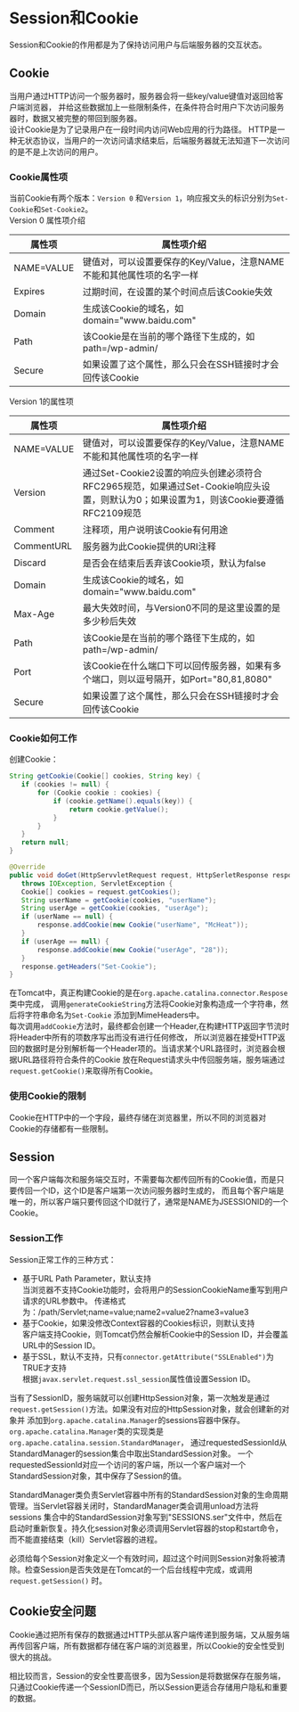 # Session和Cookie #
Session和Cookie的作用都是为了保持访问用户与后端服务器的交互状态。  

## Cookie ##
 当用户通过HTTP访问一个服务器时，服务器会将一些key/value键值对返回给客户端浏览器，
 并给这些数据加上一些限制条件，在条件符合时用户下次访问服务器时，数据又被完整的带回到服务器。  
 设计Cookie是为了记录用户在一段时间内访问Web应用的行为路径。
 HTTP是一种无状态协议，当用户的一次访问请求结束后，后端服务器就无法知道下一次访问的是不是上次访问的用户。  
### Cookie属性项 ###
 当前Cookie有两个版本：`Version 0` 和`Version 1`，响应报文头的标识分别为`Set-Cookie`和`Set-Cookie2`。  
 Version 0 属性项介绍 
  <table>
  <thead>
  <th>属性项</th>
  <th>属性项介绍</th>
  </thead>
  <tbody>
  <tr>
    <td>NAME=VALUE</td>
    <td>键值对，可以设置要保存的Key/Value，注意NAME不能和其他属性项的名字一样</td>
  </tr>
   <tr>
     <td>Expires</td>
     <td>过期时间，在设置的某个时间点后该Cookie失效</td>
   </tr>
   <tr>
    <td>Domain</td>
    <td>生成该Cookie的域名，如domain="www.baidu.com"</td>
   </tr>
   <tr>
    <td>Path</td>
    <td>该Cookie是在当前的哪个路径下生成的，如path=/wp-admin/</td>
   </tr>
   <tr>
    <td>Secure</td>
    <td>如果设置了这个属性，那么只会在SSH链接时才会回传该Cookie</td>
   </tr>
  </tbody>
  </table>
 Version 1的属性项  
   <table>
   <thead>
   <th>属性项</th>
   <th>属性项介绍</th>
   </thead>
   <tbody>
   <tr>
     <td>NAME=VALUE</td>
     <td>键值对，可以设置要保存的Key/Value，注意NAME不能和其他属性项的名字一样</td>
   </tr>
   <tr>
     <td>Version</td>
     <td>通过Set-Cookie2设置的响应头创建必须符合RFC2965规范，如果通过Set-Cookie响应头设置，则默认为0；如果设置为1，则该Cookie要遵循RFC2109规范</td>
   </tr>
   <tr>
    <td>Comment</td>
    <td>注释项，用户说明该Cookie有何用途</td>
   </tr>
   <tr>
    <td>CommentURL</td>
    <td>服务器为此Cookie提供的URI注释</td>
   </tr>
   <tr>
    <td>Discard</td>
    <td>是否会在结束后丢弃该Cookie项，默认为false</td>
   </tr>
   <tr>
    <td>Domain</td>
    <td>生成该Cookie的域名，如domain="www.baidu.com"</td>
   </tr>
   <tr>
    <td>Max-Age</td>
    <td>最大失效时间，与Version0不同的是这里设置的是多少秒后失效</td>
   </tr>
   <tr>
    <td>Path</td>
    <td>该Cookie是在当前的哪个路径下生成的，如path=/wp-admin/</td>
   </tr>
   <tr>
    <td>Port</td>
    <td>该Cookie在什么端口下可以回传服务器，如果有多个端口，则以逗号隔开，如Port="80,81,8080"</td>
   </tr>
   <tr>
    <td>Secure</td>
    <td>如果设置了这个属性，那么只会在SSH链接时才会回传该Cookie</td>
   </tr>
   </tbody>
  </table>
  
### Cookie如何工作 ###
 创建Cookie：
 ```Java  
 String getCookie(Cookie[] cookies, String key) {
    if (cookies != null) {
        for (Cookie cookie : cookies) {
            if (cookie.getName().equals(key)) {
                return cookie.getValue();
            }
        }
    }
    return null;
 }
 
 @Override
 public void doGet(HttpServvletRequest request, HttpSerletResponse response) 
    throws IOException, ServletException {
    Cookie[] cookies = request.getCookies();
    String userName = getCookie(cookies, "userName");
    String userAge = getCookie(cookies, "userAge");
    if (userName == null) {
        response.addCookie(new Cookie("userName", "McHeat"));
    }
    if (userAge == null) {
        response.addCookie(new Cookie("userAge", "28"));
    }
    response.getHeaders("Set-Cookie");
 }
 ```
 在Tomcat中，真正构建Cookie的是在`org.apache.catalina.connector.Respose`类中完成，
 调用`generateCookieString`方法将Cookie对象构造成一个字符串，然后将字符串命名为`Set-Cookie`
 添加到MimeHeaders中。  
 每次调用`addCookie`方法时，最终都会创建一个Header,在构建HTTP返回字节流时将Header中所有的项数序写出而没有进行任何修改，
 所以浏览器在接受HTTP返回的数据时是分别解析每一个Header项的。当请求某个URL路径时，浏览器会根据URL路径将符合条件的Cookie
 放在Request请求头中传回服务端，服务端通过`request.getCookie()`来取得所有Cookie。  
 
### 使用Cookie的限制 ###
 Cookie在HTTP中的一个字段，最终存储在浏览器里，所以不同的浏览器对Cookie的存储都有一些限制。  
 
## Session ##
 同一个客户端每次和服务端交互时，不需要每次都传回所有的Cookie值，而是只要传回一个ID，这个ID是客户端第一次访问服务器时生成的，
 而且每个客户端是唯一的，所以客户端只要传回这个ID就行了，通常是NAME为JSESSIONID的一个Cookie。  
 
### Session工作
 Session正常工作的三种方式：  
 + 基于URL Path Parameter，默认支持  
    当浏览器不支持Cookie功能时，会将用户的SessionCookieName重写到用户请求的URL参数中。
    传递格式为：/path/Servlet;name=value;name2=value2?name3=value3
 + 基于Cookie，如果没修改Context容器的Cookies标识，则默认支持  
    客户端支持Cookie，则Tomcat仍然会解析Cookie中的Session ID，并会覆盖URL中的Session ID。
 + 基于SSL，默认不支持，只有`connector.getAttribute("SSLEnabled")`为TRUE才支持  
    根据`javax.servlet.request.ssl_session`属性值设置Session ID。

 当有了SessionID，服务端就可以创建HttpSession对象，第一次触发是通过`request.getSession()`方法。如果没有对应的HttpSession对象，就会创建新的对象并
 添加到`org.apache.catalina.Manager`的sessions容器中保存。`org.apache.catalina.Manager`类的实现类是`org.apache.catalina.session.StandardManager`，
 通过requestedSessionId从StandardManager的session集合中取出StandardSession对象。
 一个requestedSessionId对应一个访问的客户端，所以一个客户端对一个StandardSession对象，其中保存了Session的值。
   
 StandardManager类负责Servlet容器中所有的StandardSession对象的生命周期管理。当Servlet容器关闭时，StandardManager类会调用unload方法将sessions
 集合中的StandardSession对象写到"SESSIONS.ser"文件中，然后在启动时重新恢复。持久化session对象必须调用Servlet容器的stop和start命令，
 而不能直接结束（kill）Servlet容器的进程。  
 
 必须给每个Session对象定义一个有效时间，超过这个时间则Session对象将被清除。检查Session是否失效是在Tomcat的一个后台线程中完成，或调用`request.getSession()`
 时。
 
##  Cookie安全问题    ##
 Cookie通过把所有保存的数据通过HTTP头部从客户端传递到服务端，又从服务端再传回客户端，所有数据都存储在客户端的浏览器里，所以Cookie的安全性受到很大的挑战。  
 
 相比较而言，Session的安全性要高很多，因为Session是将数据保存在服务端，只通过Cookie传递一个SessionID而已，所以Session更适合存储用户隐私和重要的数据。


















 
 
 
 